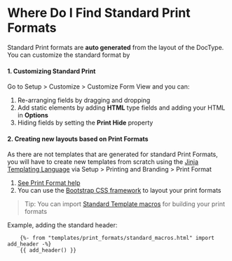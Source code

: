 # Where Do I Find Standard Print Formats

Standard Print formats are **auto generated** from the layout of the DocType. You can customize the standard format by


#### 1. Customizing Standard Print
Go to Setup > Customize > Customize Form View and you can:

1. Re-arranging fields by dragging and dropping
1. Add static elements by adding **HTML** type fields and adding your HTML in **Options**
1. Hiding fields by setting the **Print Hide** property

#### 2. Creating new layouts based on Print Formats

As there are not templates that are generated for standard Print Formats, you will have to create new templates from
scratch using the [Jinja Templating Language](http://jinja.pocoo.org/) via Setup > Printing and Branding > Print Format

1. [See Print Format help](https://erpnext.com/user-guide/customize-erpnext/print-format)
1. You can use the [Bootstrap CSS framework](http://getbootstrap.com) to layout your print formats


> Tip: You can import [Standard Template macros](https://github.com/frappe/frappe/blob/develop/frappe/templates/print_formats/standard_macros.html) for building your print formats


Example, adding the standard header:

```
    {%- from "templates/print_formats/standard_macros.html" import add_header -%}
    {{ add_header() }}
```

